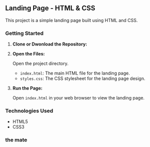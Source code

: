 ## Landing Page - HTML & CSS

This project is a simple landing page built using HTML and CSS.

### Getting Started

1. **Clone or Dwonload the Repository:**

2. **Open the Files:**

   Open the project directory.

   * `index.html`: The main HTML file for the landing page.
   * `styles.css`: The CSS stylesheet for the landing page design.

3. **Run the Page:**

   Open `index.html` in your web browser to view the landing page.
   
### Technologies Used

* HTML5
* CSS3

### the mate
